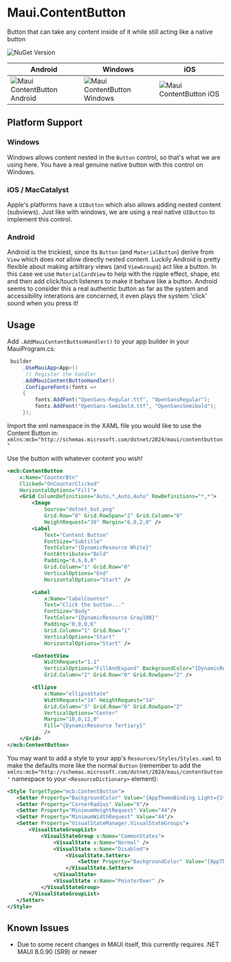 # Maui.ContentButton
Button that can take any content inside of it while still acting like a native button

![NuGet Version](https://img.shields.io/nuget/v/Plugin.Maui.ContentButton?style=flat&logo=nuget&logoColor=ffffff&color=0b6cff)



| Android | Windows | iOS |
|---------|---------|-----|
| ![Maui ContentButton Android](https://github.com/user-attachments/assets/1a9a8872-6901-411d-9e9f-c462f0fbd8d8) | ![Maui ContentButton Windows](https://github.com/user-attachments/assets/de9c5bef-d2c6-491e-a9f8-9d3f0f5bd773) | ![Maui ContentButton iOS](https://github.com/user-attachments/assets/46a9508c-43e8-4d68-bfa1-d4724bd92689) |


## Platform Support

### Windows
Windows allows content nested in the `Button` control, so that's what we are using here.  You have a real genuine native button with this control on Windows.

### iOS / MacCatalyst
Apple's platforms have a `UIButton` which also allows adding nested content (subviews).  Just like with windows, we are using a real native `UIButton` to implement this control.

### Android
Android is the trickiest, since its `Button` (and `MaterialButton`) derive from `View` which does _not_ allow directly nested content.  Luckily Android is pretty flexible about making arbitrary views (and `ViewGroup`s) act like a button.  In this case we use `MaterialCardView` to help with the ripple effect, shape, etc and then add click/touch listeners to make it behave like a button.  Android seems to consider this a real authentic button as far as the system and accessibility interations are concerned, it even plays the system 'click' sound when you press it!

## Usage

Add `.AddMauiContentButtonHandler()` to your app builder in your MauiProgram.cs:

```csharp
 builder
     .UseMauiApp<App>()
      // Register the handler
     .AddMauiContentButtonHandler()
     .ConfigureFonts(fonts =>
     {
         fonts.AddFont("OpenSans-Regular.ttf", "OpenSansRegular");
         fonts.AddFont("OpenSans-Semibold.ttf", "OpenSansSemibold");
     });
```

Import the xml namespace in the XAML file you would like to use the Content Button in:
`xmlns:mcb="http://schemas.microsoft.com/dotnet/2024/maui/contentbutton"`

Use the button with whatever content you wish!

```xml
<mcb:ContentButton
    x:Name="CounterBtn"
    Clicked="OnCounterClicked"
    HorizontalOptions="Fill">
    <Grid ColumnDefinitions="Auto,*,Auto,Auto" RowDefinitions="*,*">
        <Image
            Source="dotnet_bot.png"
            Grid.Row="0" Grid.RowSpan="2" Grid.Column="0"
            HeightRequest="30" Margin="6,0,2,0" />
        <Label 
            Text="Content Button"
            FontSize="Subtitle"
            TextColor="{DynamicResource White}"
            FontAttributes="Bold"
            Padding="0,6,0,0"
            Grid.Column="1" Grid.Row="0"
            VerticalOptions="End"
            HorizontalOptions="Start" />

        <Label 
            x:Name="labelCounter" 
            Text="Click the button..."
            FontSize="Body"
            TextColor="{DynamicResource Gray100}"
            Padding="0,0,0,6"
            Grid.Column="1" Grid.Row="1"
            VerticalOptions="Start"
            HorizontalOptions="Start" />

        <ContentView
            WidthRequest="1.1" 
            VerticalOptions="FillAndExpand" BackgroundColor="{DynamicResource Tertiary}"
            Grid.Column="2" Grid.Row="0" Grid.RowSpan="2" />

        <Ellipse
            x:Name="ellipseState"
            WidthRequest="14" HeightRequest="14"
            Grid.Column="3" Grid.Row="0" Grid.RowSpan="2"
            VerticalOptions="Center"
            Margin="10,0,12,0"
            Fill="{DynamicResource Tertiary}"
            />
    </Grid>
</mcb:ContentButton>
```


You may want to add a style to your app's `Resources/Styles/Styles.xaml` to make the defaults more like the normal `Button`
(remember to add the `xmlns:mcb="http://schemas.microsoft.com/dotnet/2024/maui/contentbutton"` namespace to your `<ResourceDictionary>` element):
```xml
<Style TargetType="mcb:ContentButton">
   <Setter Property="BackgroundColor" Value="{AppThemeBinding Light={StaticResource Primary}, Dark={StaticResource PrimaryDark}}" />
   <Setter Property="CornerRadius" Value="8"/>
   <Setter Property="MinimumHeightRequest" Value="44"/>
   <Setter Property="MinimumWidthRequest" Value="44"/>
   <Setter Property="VisualStateManager.VisualStateGroups">
       <VisualStateGroupList>
           <VisualStateGroup x:Name="CommonStates">
               <VisualState x:Name="Normal" />
               <VisualState x:Name="Disabled">
                   <VisualState.Setters>
                       <Setter Property="BackgroundColor" Value="{AppThemeBinding Light={StaticResource Gray200}, Dark={StaticResource Gray600}}" />
                   </VisualState.Setters>
               </VisualState>
               <VisualState x:Name="PointerOver" />
           </VisualStateGroup>
       </VisualStateGroupList>
   </Setter>
</Style>
```

## Known Issues
- Due to some recent changes in MAUI itself, this currently requires .NET MAUI 8.0.90 (SR9) or newer
